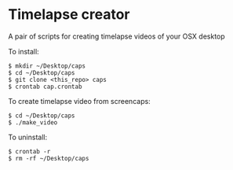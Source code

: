 Timelapse creator
=================

A pair of scripts for creating timelapse videos of your OSX desktop

To install:

    $ mkdir ~/Desktop/caps
    $ cd ~/Desktop/caps
    $ git clone <this_repo> caps
    $ crontab cap.crontab

To create timelapse video from screencaps:

    $ cd ~/Desktop/caps
    $ ./make_video

To uninstall:

    $ crontab -r
    $ rm -rf ~/Desktop/caps
